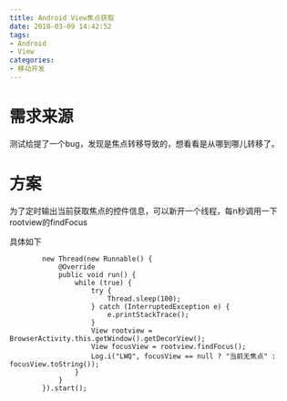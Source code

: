 ```yaml
---
title: Android View焦点获取
date: 2018-03-09 14:42:52
tags:
- Android
- View
categories:
- 移动开发
---
```

# 需求来源

测试给提了一个bug，发现是焦点转移导致的，想看看是从哪到哪儿转移了。

# 方案

为了定时输出当前获取焦点的控件信息，可以新开一个线程，每n秒调用一下rootview的findFocus

具体如下
```
        new Thread(new Runnable() {
            @Override
            public void run() {
                while (true) {
                    try {
                        Thread.sleep(100);
                    } catch (InterruptedException e) {
                        e.printStackTrace();
                    }
                    View rootview = BrowserActivity.this.getWindow().getDecorView();
                    View focusView = rootview.findFocus();
                    Log.i("LWQ", focusView == null ? "当前无焦点" : focusView.toString());
                }
            }
        }).start();

```
